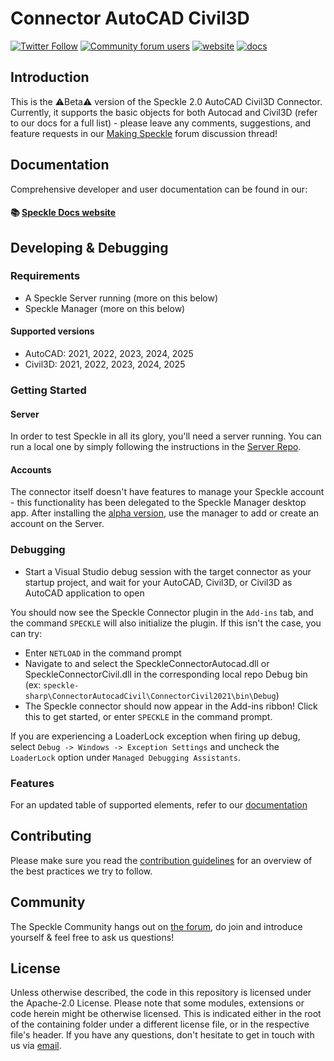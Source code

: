 # Connector AutoCAD Civil3D

[![Twitter Follow](https://img.shields.io/twitter/follow/SpeckleSystems?style=social)](https://twitter.com/SpeckleSystems) [![Community forum users](https://img.shields.io/discourse/users?server=https%3A%2F%2Fdiscourse.speckle.works&style=flat-square&logo=discourse&logoColor=white)](https://discourse.speckle.works) [![website](https://img.shields.io/badge/https://-speckle.systems-royalblue?style=flat-square)](https://speckle.systems) [![docs](https://img.shields.io/badge/docs-speckle.guide-orange?style=flat-square&logo=read-the-docs&logoColor=white)](https://speckle.guide/dev/)

## Introduction

This is the ⚠Beta⚠ version of the Speckle 2.0 AutoCAD Civil3D Connector. Currently, it supports the basic objects for both Autocad and Civil3D (refer to our docs for a full list) - please leave any comments, suggestions, and feature requests in our [Making Speckle](https://discourse.speckle.works/t/new-speckle-2-0-autocad-civil3d-suggestions/1155) forum discussion thread!

## Documentation

Comprehensive developer and user documentation can be found in our:

#### 📚 [Speckle Docs website](https://speckle.guide/user/autocadcivil.html)

## Developing & Debugging

### Requirements

- A Speckle Server running (more on this below)
- Speckle Manager (more on this below)

#### Supported versions

- AutoCAD: 2021, 2022, 2023, 2024, 2025
- Civil3D: 2021, 2022, 2023, 2024, 2025

### Getting Started

#### Server

In order to test Speckle in all its glory, you'll need a server running. You can run a local one by simply following the instructions in the [Server Repo](https://github.com/specklesystems/Server).

#### Accounts

The connector itself doesn't have features to manage your Speckle account - this functionality has been delegated to the Speckle Manager desktop app. After installing the [alpha version](https://speckle-releases.ams3.digitaloceanspaces.com/manager/SpeckleManager%20Setup.exe), use the manager to add or create an account on the Server.

### Debugging

- Start a Visual Studio debug session with the target connector as your startup project, and wait for your AutoCAD, Civil3D, or Civil3D as AutoCAD application to open

You should now see the Speckle Connector plugin in the `Add-ins` tab, and the command `SPECKLE` will also initialize the plugin. If this isn't the case, you can try:

- Enter `NETLOAD` in the command prompt
- Navigate to and select the SpeckleConnectorAutocad.dll or SpeckleConnectorCivil.dll in the corresponding local repo Debug bin (ex: `speckle-sharp\ConnectorAutocadCivil\ConnectorCivil2021\bin\Debug`)
- The Speckle connector should now appear in the Add-ins ribbon! Click this to get started, or enter `SPECKLE` in the command prompt.

If you are experiencing a LoaderLock exception when firing up debug, select `Debug -> Windows -> Exception Settings` and uncheck the `LoaderLock` option under `Managed Debugging Assistants`.

### Features

For an updated table of supported elements, refer to our [documentation](https://speckle.guide/user/support-tables.html#autocad)

## Contributing

Please make sure you read the [contribution guidelines](.github/CONTRIBUTING.md) for an overview of the best practices we try to follow.

## Community

The Speckle Community hangs out on [the forum](https://discourse.speckle.works), do join and introduce yourself & feel free to ask us questions!

## License

Unless otherwise described, the code in this repository is licensed under the Apache-2.0 License. Please note that some modules, extensions or code herein might be otherwise licensed. This is indicated either in the root of the containing folder under a different license file, or in the respective file's header. If you have any questions, don't hesitate to get in touch with us via [email](mailto:hello@speckle.systems).
